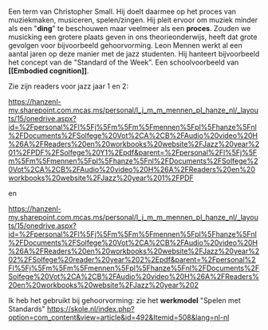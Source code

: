 Een term van Christopher Small. Hij doelt daarmee op het proces van muziekmaken, musiceren, spelen/zingen.
Hij pleit ervoor om muziek minder als een "**ding**" te beschouwen maar veelmeer als een **proces**.
Zouden we musicking een grotere plaats geven in ons theorieonderwijs, heeft dat grote gevolgen voor bijvoorbeeld gehoorvorming. Leon Mennen werkt al een aantal jaren op deze manier met de jazz studenten. Hij hanteert bijvoorbeeld het concept van de "Standard of the Week". Een schoolvoorbeeld van **[[Embodied cognition]]**.

Zie zijn readers voor jazz jaar 1 en 2:

https://hanzenl-my.sharepoint.com.mcas.ms/personal/l_j_m_m_mennen_pl_hanze_nl/_layouts/15/onedrive.aspx?id=%2Fpersonal%2Fl%5Fj%5Fm%5Fm%5Fmennen%5Fpl%5Fhanze%5Fnl%2FDocuments%2FSolfege%20Vot%2CA%2CB%2FAudio%20video%20H%26A%2FReaders%20en%20workbooks%20website%2FJazz%20year%201%2FPDF%2FSolfege%20Y1%2Epdf&parent=%2Fpersonal%2Fl%5Fj%5Fm%5Fm%5Fmennen%5Fpl%5Fhanze%5Fnl%2FDocuments%2FSolfege%20Vot%2CA%2CB%2FAudio%20video%20H%26A%2FReaders%20en%20workbooks%20website%2FJazz%20year%201%2FPDF

en 

https://hanzenl-my.sharepoint.com.mcas.ms/personal/l_j_m_m_mennen_pl_hanze_nl/_layouts/15/onedrive.aspx?id=%2Fpersonal%2Fl%5Fj%5Fm%5Fm%5Fmennen%5Fpl%5Fhanze%5Fnl%2FDocuments%2FSolfege%20Vot%2CA%2CB%2FAudio%20video%20H%26A%2FReaders%20en%20workbooks%20website%2FJazz%20year%202%2FSolfege%20reader%20year%202%2Epdf&parent=%2Fpersonal%2Fl%5Fj%5Fm%5Fm%5Fmennen%5Fpl%5Fhanze%5Fnl%2FDocuments%2FSolfege%20Vot%2CA%2CB%2FAudio%20video%20H%26A%2FReaders%20en%20workbooks%20website%2FJazz%20year%202

Ik heb het gebruikt bij gehoorvorming: zie het **werkmodel** "Spelen met Standards" https://skole.nl/index.php?option=com_content&view=article&id=492&Itemid=508&lang=nl-nl


